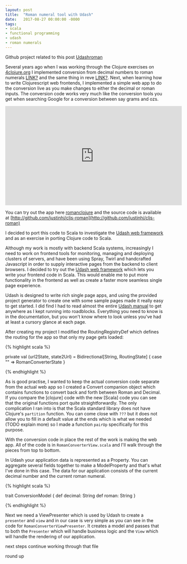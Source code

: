 ```yaml
---
layout: post
title:  "Roman numeral tool with Udash"
date:   2017-08-27 00:00:00 -0000
tags:
- scala
- functional programming
- udash
- roman numerals
---
```


Github project related to this post [Udashroman](https://bitbucket.org/justinhj/udashroman/)

Several years ago when I was working through the Clojure exercises on [4clojure.org](link.com) I implemented conversion from decimal numbers to roman numerals [LINK?](link) and the same thing in reve [LINK?](link?). Next, when learning how to write Clojurescript web frontends, I implemented a simple web app to do the conversion live as you make changes to either the decimal or roman inputs. The conversion code works very much like the conversion tools you get when searching Google for a conversion between say grams and ozs.

<iframe width="560" height="315" src="https://www.youtube.com/embed/vH3eVXAyhbs?rel=0&amp;showinfo=0" frameborder="0" allowfullscreen></iframe>

You can try out the app here [romanclojure](http://heyes-jones.com/romanclojure/roman.html) and the source code is available at [http://github.com/justinhj/cljs-roman](http://github.com/justinhj/cljs-roman)

I decided to port this code to Scala to investigate the [Udash web framework](http://udash.io/) and as an exercise in porting Clojure code to Scala. 

Although my work is mostly with backend Scala systems, increasingly I need to work on frontend tools for monitoring, managing and deploying clusters of servers, and have been using Spray, Twirl and handcrafted Javascript in order to supply interactive pages from the backend to client browsers. I decided to try out the [Udash web framework](http://udash.io/) which lets you write your frontend code in Scala. This would enable me to put more functionality in the frontend as well as create a faster more seamless single page experience.

Udash is designed to write rich single page apps, and using the provided project generator to create one with some sample pages made it really easy to get started. I did find I had to read almost the entire [Udash manual](link) to get anywhere as I kept running into roadblocks. Everything you need to know is in the documentation, but you won't know where to look unless you've had at least a cursory glance at each page.

After creating my project I modified the RoutingRegistryDef which defines the routing for the app so that only my page gets loaded:

{% highlight scala %}

  private val (url2State, state2Url) = Bidirectional[String, RoutingState] {
    case "" => RomanConverterState
  }

{% endhighlight %}

As is good practise, I wanted to keep the actual conversion code separate from the actual web app so I created a Convert companion object which contains functions to convert back and forth between Roman and Decimal. If you compare the [clojure] code with the new [Scala] code you can see that the original functions port quite straightforwardly. The only complication I ran into is that the Scala standard library does not have Clojure's `partition` function. You can come close with `???` but it does not allow you to fill in a default value at the ends which is what we needed (TODO explain more) so I made a function `pairUp` specifically for this purpose.

With the conversion code in place the rest of the work is making the web app. All of the code is in `RomanConverterView.scala` and I'll walk through the pieces from top to bottom.

In Udash your application data is represented as a Property. You can aggregate several fields together to make a ModelProperty and that's what I've done in this case. The data for our application consists of the current decimal number and the current roman numeral.

{% highlight scala %}

trait ConversionModel {
  def decimal: String
  def roman: String
}

{% endhighlight %}

Next we need a ViewPresenter which is used by Udash to create a `presenter` and `view` and in our case is very simple as you can see in the code for `RomanConverterViewPresenter`. It creates a model and passes that to both the `Presenter` which will handle business logic and the `View` which will handle the rendering of our application.

next steps continue working through that file

round up










